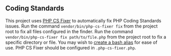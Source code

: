 ## Coding Standards
This project uses [PHP CS Fixer](https://github.com/FriendsOfPHP/PHP-CS-Fixer) to automatically fix PHP Coding Standards issues. Run the command `vendor/bin/php-cs-fixer fix` from the project root to fix all files configured in the finder. Run the command `vendor/bin/php-cs-fixer fix path/to/file.php` from the project root to fix a specific directory or file. You may wish to [create a bash alias](https://linuxize.com/post/how-to-create-bash-aliases) for ease of use. PHP CS Fixer should be configured in `.php-cs-fixer.php`.
